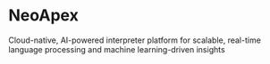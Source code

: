 # NeoApex
Cloud-native, AI-powered interpreter platform for scalable, real-time language processing and machine learning-driven insights
